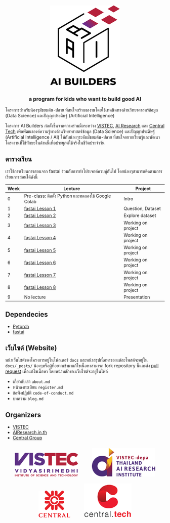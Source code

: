 <p align="center">
  <br>
  <img src="docs/images/logo-image.png" />
  <br>
</p>

<h3 align="center">
  <p>a program for kids who want to build good AI</p>
</h3>

โครงการสำหรับน้องๆมัธยมต้น-ปลาย ที่สนใจสร้างผลงานโดยใช้เทคนิคทางด้านวิทยาศาสตร์ข้อมูล (Data Science)
และปัญญาประดิษฐ์ (Artificial Intelligence)

โครงการ AI Builders ก่อตั้งขึ้นจากความร่วมมือระหว่าง [VISTEC](https://www.vistec.ac.th/), [AI Research](https://airesearch.in.th/) และ [Central Tech](https://www.central.tech/) เพื่อพัฒนาองค์ความรู้ทางด้านวิทยาศาสตร์ข้อมูล (Data Science) และปัญญาประดิษฐ์
(Artificial Intelligence / AI) ให้กับน้องๆระดับมัธยมต้น-ปลาย
ที่สนใจอยากเรียนรู้และพัฒนาโครงงานที่ใช้ทักษะในด้านนี้เพื่อประยุกต์ใช้จริงในชีวิตประจำวัน

## ตารางเรียน

เราใช้การเรียนการสอนจาก fastai ร่วมกับการทำโปรเจกต์ควบคู่กันไป โดยน้องๆสามารถติดตามการเรียนการสอนได้ดังนี้

| Week | Lecture                                                     | Project            |
|------|-------------------------------------------------------------|--------------------|
| 0    | Pre-class: ติดตั้ง Python และทดลองใช้ Google Colab              | Intro              |
| 1    | [fastai Lesson 1](https://course.fast.ai/videos/?lesson=1) | Question, Dataset  |
| 2    | [fastai Lesson 2](https://course.fast.ai/videos/?lesson=2) | Explore dataset    |
| 3    | [fastai Lesson 3](https://course.fast.ai/videos/?lesson=3) | Working on project |
| 4    | [fastai Lesson 4](https://course.fast.ai/videos/?lesson=4) | Working on project |
| 5    | [fastai Lesson 5](https://course.fast.ai/videos/?lesson=5) | Working on project |
| 6    | [fastai Lesson 6](https://course.fast.ai/videos/?lesson=6) | Working on project |
| 7    | [fastai Lesson 7](https://course.fast.ai/videos/?lesson=7) | Working on project |
| 8    | [fastai Lesson 8](https://course.fast.ai/videos/?lesson=8) | Working on project |
| 9    | No lecture                                                  | Presentation       |

## Dependecies

* [Pytorch](https://pytorch.org/)
* [fastai](https://github.com/fastai/fastai)

## เว็บไซต์ (Website)

หน้าเว็บไซต์ของโครงการอยู่ในโฟลเดอร์ `docs` และหน้าสรุปเนื้อหาของแต่ละโพสต์จะอยู่ใน `docs/_posts/`
น้องๆหรือผู้ที่อยากเข้ามาแก้ไขเนื้อหาสามารถ fork repository นี้และส่ง [pull request](https://github.com/vistec-AI/ai-builders/pulls)
เพื่อแก้ไขเนื้อหา โดยหน้าหลักของเว็บไซต์จะอยู่ในไฟล์

* เกี่ยวกับเรา `about.md`
* หน้าลงทะเบียน `register.md`
* ข้อพึงปฏิบัติ `code-of-conduct.md`
* บทความ `blog.md`

## Organizers

* [VISTEC](https://www.vistec.ac.th/)
* [AIResearch.in.th](https://airesearch.in.th/)
* [Central Group](https://www.central.tech/)

<p align="center">
  <img style="margin: 10px 20px;" src="docs/images/vistec_logo.png"  width="200" />
  <img style="margin: 10px 20px;" src="docs/images/airesearch.png"  width="200" />
  <img style="margin: 10px 20px;" src="docs/images/central_logo.png"  width="100" />
  <img style="margin: 10px 20px;" src="docs/images/central_tech_logo.png"  width="150" />
</p>
